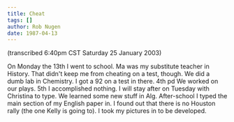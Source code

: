 ```yaml
---
title: Cheat
tags: []
author: Rob Nugen
date: 1987-04-13
---
```


<p class=note>(transcribed 6:40pm CST Saturday 25 January 2003)</p>

<p>On Monday the 13th I went to school.  Ma was my substitute teacher
in History.  That didn't keep me from cheating on a test, though.  We
did a dumb lab in Chemistry.  I got a 92 on a test in there.  4th pd
We worked on our plays. 5th I accomplished nothing.  I will stay after
on Tuesday with Christina to type.  We learned some new stuff in Alg.
After-school I typed the main section of my English paper in.  I
found out that there is no Houston rally (the one Kelly is going to).
I took my pictures in to be developed.</p>
